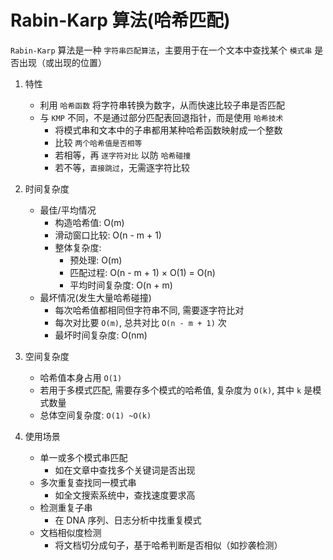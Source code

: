 # Rabin-Karp 算法(哈希匹配)
  `Rabin-Karp` 算法是一种 `字符串匹配算法`，主要用于在一个文本中查找某个 `模式串` 是否出现（或出现的位置）
  
1. 特性
   - 利用 `哈希函数` 将字符串转换为数字，从而快速比较子串是否匹配
   - 与 `KMP` 不同，不是通过部分匹配表回退指针，而是使用 `哈希技术`
     - 将模式串和文本中的子串都用某种哈希函数映射成一个整数
     - 比较 `两个哈希值是否相等`
     - 若相等，再 `逐字符对比` 以防 `哈希碰撞`
     - 若不等，`直接跳过`，无需逐字符比较
     
2. 时间复杂度
   - 最佳/平均情况
     - 构造哈希值: O(m)
     - 滑动窗口比较: O(n - m + 1)
     - 整体复杂度:
       - 预处理: O(m)
       - 匹配过程: O(n - m + 1) × O(1) = O(n)
       - 平均时间复杂度: O(n + m)
   - 最坏情况(发生大量哈希碰撞)
     - 每次哈希值都相同但字符串不同, 需要逐字符比对
     - 每次对比要 `O(m)`, 总共对比 `O(n - m + 1)` 次
     - 最坏时间复杂度: O(nm)

3. 空间复杂度
   - 哈希值本身占用 `O(1)`
   - 若用于多模式匹配, 需要存多个模式的哈希值, 复杂度为 `O(k)`, 其中 `k` 是模式数量
   - 总体空间复杂度: `O(1) ~O(k)`

4. 使用场景
   - 单一或多个模式串匹配
     - 如在文章中查找多个关键词是否出现
   - 多次重复查找同一模式串
     - 如全文搜索系统中，查找速度要求高
   - 检测重复子串
     - 在 DNA 序列、日志分析中找重复模式
   - 文档相似度检测
     - 将文档切分成句子，基于哈希判断是否相似（如抄袭检测）